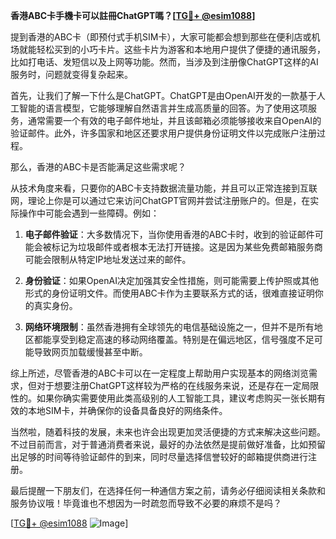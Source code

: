 **香港ABC卡手機卡可以註冊ChatGPT嗎？[[TG💪+ @esim1088](https://t.me/s/esim1088)]**

提到香港的ABC卡（即预付式手机SIM卡），大家可能都会想到那些在便利店或机场就能轻松买到的小巧卡片。这些卡片为游客和本地用户提供了便捷的通讯服务，比如打电话、发短信以及上网等功能。然而，当涉及到注册像ChatGPT这样的AI服务时，问题就变得复杂起来。

首先，让我们了解一下什么是ChatGPT。ChatGPT是由OpenAI开发的一款基于人工智能的语言模型，它能够理解自然语言并生成高质量的回答。为了使用这项服务，通常需要一个有效的电子邮件地址，并且该邮箱必须能够接收来自OpenAI的验证邮件。此外，许多国家和地区还要求用户提供身份证明文件以完成账户注册过程。

那么，香港的ABC卡是否能满足这些需求呢？

从技术角度来看，只要你的ABC卡支持数据流量功能，并且可以正常连接到互联网，理论上你是可以通过它来访问ChatGPT官网并尝试注册账户的。但是，在实际操作中可能会遇到一些障碍。例如：

1. **电子邮件验证**：大多数情况下，当你使用香港的ABC卡时，收到的验证邮件可能会被标记为垃圾邮件或者根本无法打开链接。这是因为某些免费邮箱服务商可能会限制从特定IP地址发送过来的邮件。
   
2. **身份验证**：如果OpenAI决定加强其安全性措施，则可能需要上传护照或其他形式的身份证明文件。而使用ABC卡作为主要联系方式的话，很难直接证明你的真实身份。

3. **网络环境限制**：虽然香港拥有全球领先的电信基础设施之一，但并不是所有地区都能享受到稳定高速的移动网络覆盖。特别是在偏远地区，信号强度不足可能导致网页加载缓慢甚至中断。

综上所述，尽管香港的ABC卡可以在一定程度上帮助用户实现基本的网络浏览需求，但对于想要注册ChatGPT这样较为严格的在线服务来说，还是存在一定局限性的。如果你确实需要使用此类高级别的人工智能工具，建议考虑购买一张长期有效的本地SIM卡，并确保你的设备具备良好的网络条件。

当然啦，随着科技的发展，未来也许会出现更加灵活便捷的方式来解决这些问题。不过目前而言，对于普通消费者来说，最好的办法依然是提前做好准备，比如预留出足够的时间等待验证邮件的到来，同时尽量选择信誉较好的邮箱提供商进行注册。

最后提醒一下朋友们，在选择任何一种通信方案之前，请务必仔细阅读相关条款和服务协议哦！毕竟谁也不想因为一时疏忽而导致不必要的麻烦不是吗？

[[TG💪+ @esim1088](https://t.me/s/esim1088) ![Image](https://i.postimg.cc/4NQfJmqS/Snipaste-2025-05-13-00-14-12.png)]